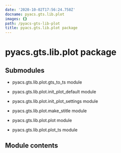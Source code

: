 ```yaml
---
date: '2020-10-02T17:56:24.758Z'
docname: pyacs.gts.lib.plot
images: {}
path: /pyacs-gts-lib-plot
title: pyacs.gts.lib.plot package
---
```


# pyacs.gts.lib.plot package

## Submodules


* pyacs.gts.lib.plot.gts_to_ts module


* pyacs.gts.lib.plot.init_plot_default module


* pyacs.gts.lib.plot.init_plot_settings module


* pyacs.gts.lib.plot.make_stitle module


* pyacs.gts.lib.plot.plot module


* pyacs.gts.lib.plot.plot_ts module


## Module contents
